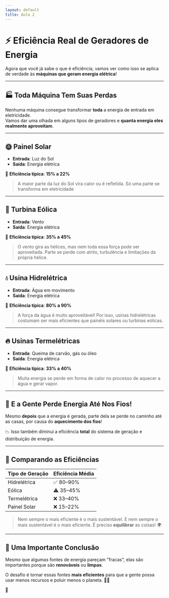 ```yaml
---
layout: default
title: Aula 2
---
```


# ⚡ Eficiência Real de Geradores de Energia

Agora que você já sabe o que é eficiência, vamos ver como isso se aplica de verdade às **máquinas que geram energia elétrica**!

---

## 🏭 Toda Máquina Tem Suas Perdas

Nenhuma máquina consegue transformar **toda** a energia de entrada em eletricidade.  
Vamos dar uma olhada em alguns tipos de geradores e **quanta energia eles realmente aproveitam**.

---

## 🌞 Painel Solar

- **Entrada**: Luz do Sol
- **Saída**: Energia elétrica

🔋 **Eficiência típica**: **15% a 22%**

> A maior parte da luz do Sol vira calor ou é refletida. Só uma parte se transforma em eletricidade

---

## 💨 Turbina Eólica

- **Entrada**: Vento
- **Saída**: Energia elétrica

🔋 **Eficiência típica**: **35% a 45%**

> O vento gira as hélices, mas nem toda essa força pode ser aproveitada. Parte se perde com atrito, turbulência e limitações da própria hélice.

---

## 💧 Usina Hidrelétrica

- **Entrada**: Água em movimento
- **Saída**: Energia elétrica

🔋 **Eficiência típica**: **80% a 90%**

> A força da água é muito aproveitável! Por isso, usinas hidrelétricas costumam ser mais eficientes que painéis solares ou turbinas eólicas.

---

## 🔥 Usinas Termelétricas

- **Entrada**: Queima de carvão, gás ou óleo
- **Saída**: Energia elétrica

🔋 **Eficiência típica**: **33% a 40%**

> Muita energia se perde em forma de calor no processo de aquecer a água e gerar vapor.

---

## 🧊 E a Gente Perde Energia Até Nos Fios!

Mesmo **depois** que a energia é gerada, parte dela se perde no caminho até as casas, por causa do **aquecimento dos fios**!

📉 Isso também diminui a eficiência **total** do sistema de geração e distribuição de energia.

---

## 🧠 Comparando as Eficiências

| Tipo de Geração     | Eficiência Média |
|---------------------|------------------|
| Hidrelétrica         | ✅ 80–90%        |
| Eólica               | ⚠️ 35–45%        |
| Termelétrica         | ❌ 33–40%        |
| Painel Solar         | ❌ 15–22%        |

> Nem sempre o mais eficiente é o mais sustentável. E nem sempre o mais sustentável é o mais eficiente. É preciso **equilibrar** as coisas! 🌍

---

## 🌟 Uma Importante Conclusão

Mesmo que algumas fontes de energia pareçam "fracas", elas são importantes porque são **renováveis** ou **limpas**.

O desafio é tornar essas fontes **mais eficientes** para que a gente possa usar menos recursos e poluir menos o planeta. 🌱✨

🚀
